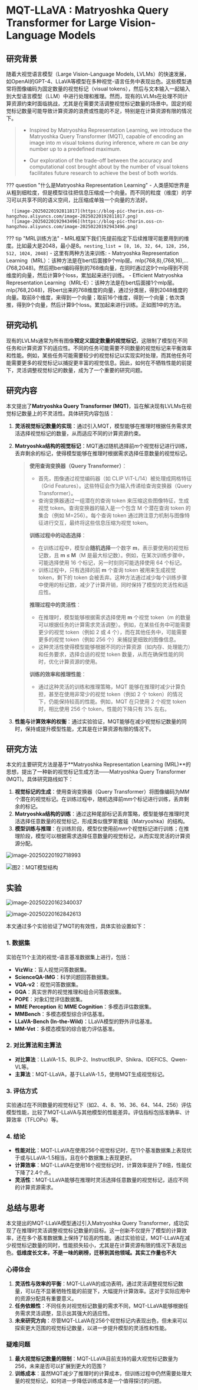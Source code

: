 # MQT-LLaVA : Matryoshka Query Transformer for Large Vision-Language Models

## 研究背景

随着大视觉语言模型（Large Vision-Language Models, LVLMs）的快速发展，如OpenAI的GPT-4、LLaVA等模型在多种视觉-语言任务中表现出色。这些模型通常将图像编码为固定数量的视觉标记（visual tokens），然后与文本输入一起输入到大型语言模型（LLM）中进行处理和推理。然而，现有的LVLMs在处理不同计算资源约束时面临挑战，尤其是在需要灵活调整视觉标记数量的场景中。固定的视觉标记数量可能导致计算资源的浪费或性能的不足，特别是在计算资源有限的情况下。

> - Inspired by Matryoshka Representation Learning, we introduce the Matryoshka Query Transformer (MQT), capable of encoding an image into *m* visual tokens during inference, where *m* can be *any* number up to a predefined maximum.  
>
> - Our exploration of the trade-off between the accuracy and computational cost brought about by the number of visual tokens facilitates future research to achieve the best of both worlds.

??? question "什么是Matryoshka Representation Learning"
      - 人类感知世界是从粗到细粒度，但是模型往往把信息压缩成一个向量。而不同的粒度（维度）的学习可以共享不同的语义空间，比压缩成单独一个向量的方法好。
      
      ![image-20250220192811817](https://blog-pic-thorin.oss-cn-hangzhou.aliyuncs.com/image-20250220192811817.png)
      ![image-20250220192943496](https://blog-pic-thorin.oss-cn-hangzhou.aliyuncs.com/image-20250220192943496.png)

??? tip "MRL训练方法"
      - MRL框架下我们先提前指定下后续推理可能要用到的维度。比如最大是2048，最小是8。`nesting_list = [8, 16, 32, 64, 128, 256, 512, 1024, 2048]`
      - 这里有两种方法来训练:
          - Matryoshka Representation Learning（MRL）：该种方法是在bert后面接9个mlp层。mlp(768,8),(768,16),...(768,2048)。然后把bert编码得到的768维向量，在同时通过这9个mlp得到不同维度的向量，然后计算9个loss，累加起来进行训练。
          - Efficient Matryoshka Representation Learning（MRL-E）：该种方法是在bert后面接1个mlp层。mlp(768,2048)，将bert出来的768维度的向量，通过分类层，得到2048维度的向量。取前8个维度，来得到一个向量；取前16个维度，得到一个向量；依次类推，得到9个向量，然后计算9个loss。累加起来进行训练。正如图1中的方法。

## 研究动机

现有的LVLMs通常为所有图像**预定义固定数量的视觉标记**，这限制了模型在不同任务和计算资源下的适应性。不同的任务可能需要不同数量的视觉标记来平衡效率和性能。例如，某些任务可能需要较少的视觉标记以实现实时处理，而其他任务可能需要更多的视觉标记以捕捉更丰富的视觉信息。因此，如何在不牺牲性能的前提下，灵活调整视觉标记的数量，成为了一个重要的研究问题。

## 研究内容

本文提出了**Matryoshka Query Transformer (MQT)**，旨在解决现有LVLMs在视觉标记数量上的不灵活性。具体研究内容包括：

1. **灵活视觉标记数量的实现**：通过引入MQT，模型能够在推理时根据任务需求灵活选择视觉标记的数量，从而适应不同的计算资源约束。

2. **Matryoshka结构的视觉标记**：MQT通过随机选择前*m*个视觉标记进行训练，丢弃剩余的标记，使得模型能够在推理时根据需求选择任意数量的视觉标记。

   > **使用查询变换器（Query Transformer）**：
   >
   > - 首先，图像通过视觉编码器（如 CLIP ViT-L/14）被处理成网格特征（Grid Features）。这些特征会作为输入传递给查询变换器（Query Transformer）。
   > - 查询变换器通过一组潜在的查询 token 来压缩这些图像特征，生成视觉 token。查询变换器的输入是一个包含 M 个潜在查询 token 的集合（例如 M=256）。每个查询 token 通过跨注意力机制与图像特征进行交互，最终将这些信息压缩为视觉 token。
   >
   > **训练过程中的动态选择**：
   >
   > - 在训练过程中，模型会**随机选择**一个数字 **m**，表示要使用的视觉标记数，且 **m ≤ M**（M 是最大标记数）。例如，在某次训练步骤中，可能选择使用 16 个标记，另一时刻则可能选择使用 64 个标记。
   > - 训练过程中，只有选择的前 **m** 个查询 token 被用来生成视觉 token，剩下的 token 会被丢弃。这种方法通过减少每个训练步骤中使用的标记数，减少了计算开销，同时保持了模型的灵活性和适应性。
   >
   > **推理过程中的灵活性**：
   >
   > - 在推理时，模型能够根据需求选择使用 **m** 个视觉 token（m 的数量可以根据任务的计算需求灵活调整）。例如，在某些任务中可能需要更少的视觉 token（例如 2 或 4 个），而在其他任务中，可能需要更多的视觉 token（例如 256 个）来捕捉更细致的图像信息。
   > - 这种灵活性使得模型能够根据不同的计算资源（如内存、处理能力）和任务要求，选择合适的视觉 token 数量，从而在确保性能的同时，优化计算资源的使用。
   >
   > **训练的效率和推理性能**：
   >
   > - 通过这种灵活的训练和推理策略，MQT 能够在推理时减少计算负担，甚至在使用非常少的视觉 token（例如 2 个 token）的情况下，仍能保持较高的性能。例如，MQT 在只使用 2 个视觉 token 时，相比使用 256 个 token，性能的下降只有 3% 左右。

3. **性能与计算效率的权衡**：通过实验验证，MQT能够在减少视觉标记数量的同时，保持或提升模型性能，尤其是在计算资源有限的情况下。

## 研究方法

本文的主要研究方法是基于**Matryoshka Representation Learning (MRL)**的思想，提出了一种新的视觉标记生成方法——Matryoshka Query Transformer (MQT)。具体研究路线如下：

1. **视觉标记的生成**：使用查询变换器（Query Transformer）将图像编码为M*M*个潜在的视觉标记。在训练过程中，随机选择前m*m*个标记进行训练，丢弃剩余的标记。
2. **Matryoshka结构的训练**：通过这种尾部标记丢弃策略，模型能够在推理时灵活选择任意数量的视觉标记，形成类似俄罗斯套娃（Matryoshka）的结构。
3. **模型训练与推理**：在训练阶段，模型仅使用前m*m*个视觉标记进行训练；在推理阶段，模型可以根据需求选择任意数量的视觉标记，从而实现灵活的计算资源分配。

![image-20250220192718993](https://blog-pic-thorin.oss-cn-hangzhou.aliyuncs.com/image-20250220192718993.png)

![图2：MQT模型结构](https://blog-pic-thorin.oss-cn-hangzhou.aliyuncs.com/image-20250220195854279.png)

## 实验

![image-20250220162340037](https://blog-pic-thorin.oss-cn-hangzhou.aliyuncs.com/image-20250220162340037.png)

![image-20250220162842613](https://blog-pic-thorin.oss-cn-hangzhou.aliyuncs.com/image-20250220162842613.png)

本文通过多个实验验证了MQT的有效性，具体实验设置如下：

### 1. 数据集

实验在11个主流的视觉-语言基准数据集上进行，包括：

- **VizWiz**：盲人视觉问答数据集。
- **ScienceQA-IMG**：科学问题回答数据集。
- **VQA-v2**：视觉问答数据集。
- **GQA**：真实世界的视觉推理和组合问答数据集。
- **POPE**：对象幻觉评估数据集。
- **MME Perception** 和 **MME Cognition**：多模态评估数据集。
- **MMBench**：多模态模型综合评估基准。
- **LLaVA-Bench (In-the-Wild)**：LLaVA模型的野外评估基准。
- **MM-Vet**：多模态模型的综合能力评估基准。

### 2. 对比算法和主算法

- **对比算法**：LLaVA-1.5、BLIP-2、InstructBLIP、Shikra、IDEFICS、Qwen-VL等。
- **主算法**：MQT-LLaVA，基于LLaVA-1.5，使用MQT生成视觉标记。

### 3. 评估方式

实验通过在不同数量的视觉标记下（如2、4、8、16、36、64、144、256）评估模型性能，比较了MQT-LLaVA与其他模型的性能差异。评估指标包括准确率、计算效率（TFLOPs）等。

### 4. 结论

- **性能对比**：MQT-LLaVA在使用256个视觉标记时，在11个基准数据集上表现优于或与LLaVA-1.5相当，且在6个数据集上表现更好。
- **计算效率**：MQT-LLaVA在使用16个视觉标记时，计算效率提升了8倍，性能仅下降了2.4个点。
- **灵活性**：MQT-LLaVA能够在推理时灵活选择任意数量的视觉标记，适应不同的计算资源需求。

## 总结与思考

本文提出的MQT-LLaVA模型通过引入Matryoshka Query Transformer，成功实现了在推理时灵活调整视觉标记数量的目标。这一创新不仅提升了模型的计算效率，还在多个基准数据集上保持了较高的性能。通过实验验证，MQT-LLaVA在减少视觉标记数量的同时，性能损失较小，尤其是在计算资源有限的情况下表现出色。**低维度长文本，不是一味的刷榜，迁移到其他领域。其实工作量也不大**

### 心得体会

1. **灵活性与效率的平衡**：MQT-LLaVA的成功表明，通过灵活调整视觉标记数量，可以在不显著牺牲性能的前提下，大幅提升计算效率。这对于实际应用中的资源分配具有重要意义。
2. **任务依赖性**：不同任务对视觉标记数量的需求不同，MQT-LLaVA能够根据任务需求灵活调整，显示出其强大的适应性。
3. **未来研究方向**：尽管MQT-LLaVA在256个视觉标记内表现出色，但未来可以探索更大范围的视觉标记数量，以进一步提升模型的灵活性和性能。

### 疑难问题

1. **最大视觉标记数量的限制**：MQT-LLaVA目前支持的最大视觉标记数量为256，未来是否可以扩展到更大的范围？
2. **训练成本**：虽然MQT减少了推理时的计算成本，但训练过程中仍然需要处理大量的视觉标记，如何进一步降低训练成本是一个值得探讨的问题。
